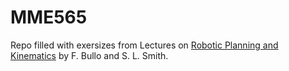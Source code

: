 # MME565

Repo filled with exersizes from Lectures on [Robotic Planning and Kinematics](http://motion.me.ucsb.edu/book-lrpk/) by F. Bullo and S. L. Smith.
